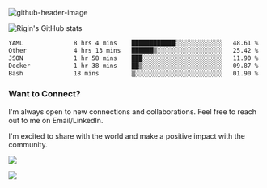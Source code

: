 
![github-header-image](https://github.com/riginoommen/riginoommen/assets/3840244/889cae65-df55-4cda-86cc-bf21bf1f2e96)

![Rigin's GitHub stats](https://github-readme-stats.vercel.app/api?username=riginoommen\&show_icons=true\&show=reviews,discussions_started,discussions_answered,prs_merged,prs_merged_percentage)


<!--START_SECTION:waka-->

```txt
YAML              8 hrs 4 mins    ████████████░░░░░░░░░░░░░   48.61 %
Other             4 hrs 13 mins   ██████▒░░░░░░░░░░░░░░░░░░   25.42 %
JSON              1 hr 58 mins    ███░░░░░░░░░░░░░░░░░░░░░░   11.90 %
Docker            1 hr 38 mins    ██▒░░░░░░░░░░░░░░░░░░░░░░   09.87 %
Bash              18 mins         ▒░░░░░░░░░░░░░░░░░░░░░░░░   01.90 %
```

<!--END_SECTION:waka-->

### Want to Connect?

I'm always open to new connections and collaborations. Feel free to reach out to me on Email/LinkedIn.

I'm excited to share with the world and make a positive impact with the community.

![](https://komarev.com/ghpvc/?username=riginoommen)

![](https://hit.yhype.me/github/profile?user_id=3840244)

